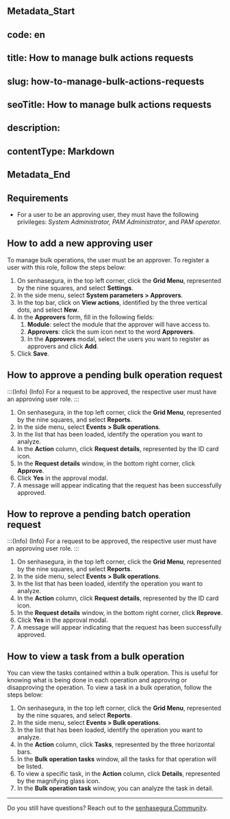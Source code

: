 ## Metadata_Start 
## code: en
## title: How to manage bulk actions requests 
## slug: how-to-manage-bulk-actions-requests 
## seoTitle: How to manage bulk actions requests 
## description:  
## contentType: Markdown 
## Metadata_End
## Requirements

* For a user to be an approving user, they must have the following privileges: *System Administrator, PAM Administrator*, and *PAM operator.*

## How to add a new approving user

To manage bulk operations, the user must be an approver. To register a user with this role, follow the steps below:

1. On senhasegura, in the top left corner, click the **Grid Menu**, represented by the nine squares, and select **Settings**.
2. In the side menu, select **System parameters > Approvers**.
3. In the top bar, click on **View actions**, identified by the three vertical dots, and select **New**.
4. In the **Approvers** form, fill in the following fields:
   1. **Module**: select the module that the approver will have access to.
   2. **Approvers**: click the sum icon next to the word **Approvers**.
   3. In the **Approvers** modal, select the users you want to register as approvers and click **Add**.
5. Click **Save**.

## How to approve a pending bulk operation request

:::(Info) (Info)
For a request to be approved, the respective user must have an approving user role.
:::

1. On senhasegura, in the top left corner, click the **Grid Menu**, represented by the nine squares, and select **Reports**.
2. In the side menu, select **Events > Bulk operations**.
3. In the list that has been loaded, identify the operation you want to analyze.
4. In the **Action** column, click **Request details**, represented by the ID card icon.
5. In the **Request details** window, in the bottom right corner, click **Approve**.
6. Click **Yes** in the approval modal.
7. A message will appear indicating that the request has been successfully approved.

## How to reprove a pending batch operation request

:::(Info) (Info)
For a request to be approved, the respective user must have an approving user role.
:::

1. On senhasegura, in the top left corner, click the **Grid Menu**, represented by the nine squares, and select **Reports**.
2. In the side menu, select **Events > Bulk operations**.
3. In the list that has been loaded, identify the operation you want to analyze.
4. In the **Action** column, click **Request details**, represented by the ID card icon.
5. In the **Request details** window, in the bottom right corner, click **Reprove**.
6. Click **Yes** in the approval modal.
7. A message will appear indicating that the request has been successfully approved.

## How to view a task from a bulk operation

You can view the tasks contained within a bulk operation. This is useful for knowing what is being done in each operation and approving or disapproving the operation. To view a task in a bulk operation, follow the steps below:

1. On senhasegura, in the top left corner, click the **Grid Menu**, represented by the nine squares, and select **Reports**.
2. In the side menu, select **Events > Bulk operations**.
3. In the list that has been loaded, identify the operation you want to analyze.
4. In the **Action** column, click **Tasks**, represented by the three horizontal bars.
5. In the **Bulk operation tasks** window, all the tasks for that operation will be listed.
6. To view a specific task, in the **Action** column, click **Details**, represented by the magnifying glass icon.
7. In the **Bulk operation task** window, you can analyze the task in detail.

---

Do you still have questions? Reach out to the [senhasegura Community](https://community.senhasegura.io/).